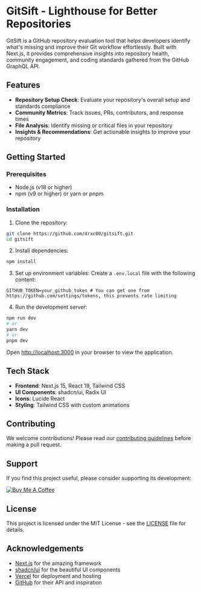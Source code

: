 # GitSift - Lighthouse for Better Repositories

GitSift is a GitHub repository evaluation tool that helps developers identify what's missing and improve their Git workflow effortlessly. Built with Next.js, it provides comprehensive insights into repository health, community engagement, and coding standards gathered from the GitHub GraphQL API.

## Features

- **Repository Setup Check**: Evaluate your repository's overall setup and standards compliance
- **Community Metrics**: Track issues, PRs, contributors, and response times
- **File Analysis**: Identify missing or critical files in your repository
- **Insights & Recommendations**: Get actionable insights to improve your repository

## Getting Started

### Prerequisites

- Node.js (v18 or higher)
- npm (v9 or higher) or yarn or pnpm

### Installation

1. Clone the repository:

```bash
git clone https://github.com/drxc00/gitsift.git
cd gitsift
```
2. Install dependencies:
```bash
npm install
```

3. Set up environment variables:
Create a `.env.local` file with the following content:
```env
GITHUB_TOKEN=your_github_token # You can get one from https://github.com/settings/tokens, this prevents rate limiting
```

4. Run the development server:
```bash
npm run dev
# or
yarn dev
# or
pnpm dev
```

Open [http://localhost:3000](http://localhost:3000) in your browser to view the application.

## Tech Stack

- **Frontend**: Next.js 15, React 19, Tailwind CSS
- **UI Components**: shadcn/ui, Radix UI
- **Icons**: Lucide React
- **Styling**: Tailwind CSS with custom animations

## Contributing

We welcome contributions! Please read our [contributing guidelines](CONTRIBUTING.md) before making a pull request.

## Support

If you find this project useful, please consider supporting its development:

[![Buy Me A Coffee](https://img.shields.io/badge/Buy%20Me%20A%20Coffee-FFDD00?style=for-the-badge&logo=buy-me-a-coffee&logoColor=black)](https://buymeacoffee.com/neilpatricv)

## License

This project is licensed under the MIT License - see the [LICENSE](LICENSE) file for details.

## Acknowledgements

- [Next.js](https://nextjs.org) for the amazing framework
- [shadcn/ui](https://ui.shadcn.com) for the beautiful UI components
- [Vercel](https://vercel.com) for deployment and hosting
- [GitHub](https://github.com) for their API and inspiration

